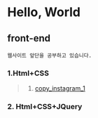 # Hello, World  

## front-end  
~~~  
웹사이트 앞단을 공부하고 있습니다.
~~~  
### 1.Html+CSS  
> 1. [copy_instagram_1](https://mmdk77.github.io/Html_Practice/180511/header_180511.html)  

### 2. Html+CSS+JQuery

